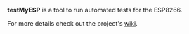 **testMyESP** is a tool to run automated tests for the ESP8266.

For more details check out the project's [wiki](https://gitlab.com/ccrisan/testmyesp/wikis/home).